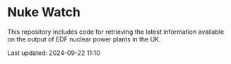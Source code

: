# Nuke Watch

This repository includes code for retrieving the latest information available on the output of EDF nuclear power plants in the UK.

Last updated: 2024-09-22 11:10